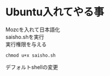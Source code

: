 # Ubuntu入れてやる事
Mozcを入れて日本語化  
saisho.shを実行  
実行権限を与える  

```
chmod u+x saisho.sh
```
デフォルトshellの変更  